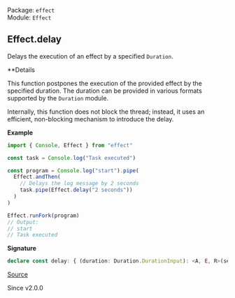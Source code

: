 Package: `effect`<br />
Module: `Effect`<br />

## Effect.delay

Delays the execution of an effect by a specified `Duration`.

**Details

This function postpones the execution of the provided effect by the specified
duration. The duration can be provided in various formats supported by the
`Duration` module.

Internally, this function does not block the thread; instead, it uses an
efficient, non-blocking mechanism to introduce the delay.

**Example**

```ts
import { Console, Effect } from "effect"

const task = Console.log("Task executed")

const program = Console.log("start").pipe(
  Effect.andThen(
    // Delays the log message by 2 seconds
    task.pipe(Effect.delay("2 seconds"))
  )
)

Effect.runFork(program)
// Output:
// start
// Task executed
```

**Signature**

```ts
declare const delay: { (duration: Duration.DurationInput): <A, E, R>(self: Effect<A, E, R>) => Effect<A, E, R>; <A, E, R>(self: Effect<A, E, R>, duration: Duration.DurationInput): Effect<A, E, R>; }
```

[Source](https://github.com/Effect-TS/effect/tree/main/packages/effect/src/Effect.ts#L6834)

Since v2.0.0